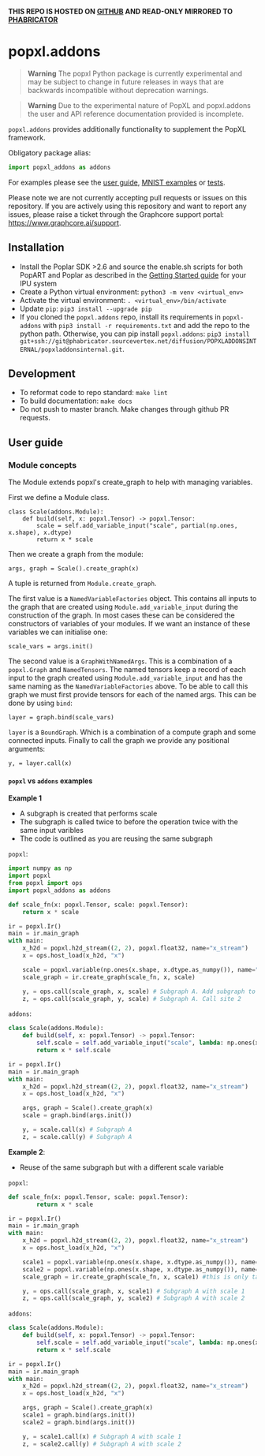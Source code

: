 **THIS REPO IS HOSTED ON [GITHUB](https://github.com/graphcore/popxl-addons-internal) AND READ-ONLY MIRRORED TO [PHABRICATOR](https://phabricator.sourcevertex.net/diffusion/POPXLADDONSINTERNAL)**

# popxl.addons

> **Warning**
> The popxl Python package is currently experimental and may be subject to change in future releases in ways that are backwards incompatible without deprecation warnings.

> **Warning**
> Due to the experimental nature of PopXL and popxl.addons the user and API reference documentation provided is incomplete.

`popxl.addons` provides additionally functionality to supplement the PopXL framework.

Obligatory package alias:

```python
import popxl_addons as addons
```

For examples please see the [user guide](#user-guide), [MNIST examples](examples/mnist) or [tests](tests).

Please note we are not currently accepting pull requests or issues on this repository. If you are actively using this repository and want to report any issues, please raise a ticket through the Graphcore support portal: https://www.graphcore.ai/support.

## Installation

- Install the Poplar SDK >2.6 and source the enable.sh scripts for both PopART and Poplar as described in the [Getting Started guide](https://docs.graphcore.ai/en/latest/getting-started.html) for your IPU system
- Create a Python virtual environment: `python3 -m venv <virtual_env>`
- Activate the virtual environment: `. <virtual_env>/bin/activate`
- Update `pip`: `pip3 install --upgrade pip`
- If you cloned the `popxl.addons` repo, install its requirements in `popxl-addons` with `pip3 install -r requirements.txt` and add the repo to the python path. Otherwise, you can pip install `popxl.addons`: `pip3 install git+ssh://git@phabricator.sourcevertex.net/diffusion/POPXLADDONSINTERNAL/popxladdonsinternal.git`.

## Development

* To reformat code to repo standard: `make lint`
* To build documentation: `make docs`
* Do not push to master branch. Make changes through github PR requests.

## User guide

### Module concepts

The Module extends popxl's create_graph to help with managing variables.

First we define a Module class. 
```
class Scale(addons.Module):
    def build(self, x: popxl.Tensor) -> popxl.Tensor:
        scale = self.add_variable_input("scale", partial(np.ones, x.shape), x.dtype)
        return x * scale
```
Then we create a graph from the module:
```
args, graph = Scale().create_graph(x)
```
A tuple is returned from `Module.create_graph`.

The first value is a `NamedVariableFactories` object. This contains all inputs to the graph that are created using `Module.add_variable_input`
during the construction of the graph. In most cases these can be considered the constructors of variables of your modules. 
If we want an instance of these variables we can initialise one:
```
scale_vars = args.init()
```

The second value is a `GraphWithNamedArgs`. This is a combination of a `popxl.Graph` and `NamedTensors`. The named tensors keep a record
of each input to the graph created using `Module.add_variable_input` and has the same naming as the `NamedVariableFactories` above.
To be able to call this graph we must first provide tensors for each of the named args. This can be done by using `bind`:
```
layer = graph.bind(scale_vars)
```
`layer` is a `BoundGraph`. Which is a combination of a compute graph and some connected inputs. Finally to call the graph we provide any positional arguments:
```
y, = layer.call(x)
```

#### `popxl` vs `addons` examples

**Example 1**
* A subgraph is created that performs scale
* The subgraph is called twice to before the operation twice with the same input varibles
* The code is outlined as you are reusing the same subgraph

`popxl`:

```python
import numpy as np
import popxl
from popxl import ops
import popxl_addons as addons

def scale_fn(x: popxl.Tensor, scale: popxl.Tensor):
    return x * scale

ir = popxl.Ir()
main = ir.main_graph
with main:
    x_h2d = popxl.h2d_stream((2, 2), popxl.float32, name="x_stream")
    x = ops.host_load(x_h2d, "x")

    scale = popxl.variable(np.ones(x.shape, x.dtype.as_numpy()), name="scale")
    scale_graph = ir.create_graph(scale_fn, x, scale)

    y, = ops.call(scale_graph, x, scale) # Subgraph A. Add subgraph to maingraph. Call site 1
    z, = ops.call(scale_graph, y, scale) # Subgraph A. Call site 2
```

`addons`:
```python
class Scale(addons.Module):
    def build(self, x: popxl.Tensor) -> popxl.Tensor:
        self.scale = self.add_variable_input("scale", lambda: np.ones(x.shape, x.dtype.as_numpy()))
        return x * self.scale

ir = popxl.Ir()
main = ir.main_graph
with main:
    x_h2d = popxl.h2d_stream((2, 2), popxl.float32, name="x_stream")
    x = ops.host_load(x_h2d, "x")

    args, graph = Scale().create_graph(x)
    scale = graph.bind(args.init())

    y, = scale.call(x) # Subgraph A
    z, = scale.call(y) # Subgraph A
```

**Example 2**:
* Reuse of the same subgraph but with a different scale variable

`popxl`:
```python
def scale_fn(x: popxl.Tensor, scale: popxl.Tensor):
        return x * scale

ir = popxl.Ir()
main = ir.main_graph
with main:
    x_h2d = popxl.h2d_stream((2, 2), popxl.float32, name="x_stream")
    x = ops.host_load(x_h2d, "x")

    scale1 = popxl.variable(np.ones(x.shape, x.dtype.as_numpy()), name="scale")
    scale2 = popxl.variable(np.ones(x.shape, x.dtype.as_numpy()), name="scale")
    scale_graph = ir.create_graph(scale_fn, x, scale1) #this is only taking shape and type

    y, = ops.call(scale_graph, x, scale1) # Subgraph A with scale 1
    z, = ops.call(scale_graph, y, scale2) # Subgraph A with scale 2
```

`addons`:
```python
class Scale(addons.Module):
    def build(self, x: popxl.Tensor) -> popxl.Tensor:
        self.scale = self.add_variable_input("scale", lambda: np.ones(x.shape, x.dtype.as_numpy()))
        return x * self.scale

ir = popxl.Ir()
main = ir.main_graph
with main:
    x_h2d = popxl.h2d_stream((2, 2), popxl.float32, name="x_stream")
    x = ops.host_load(x_h2d, "x")

    args, graph = Scale().create_graph(x)
    scale1 = graph.bind(args.init())
    scale2 = graph.bind(args.init())

    y, = scale1.call(x) # Subgraph A with scale 1
    z, = scale2.call(y) # Subgraph A with scale 2
```
